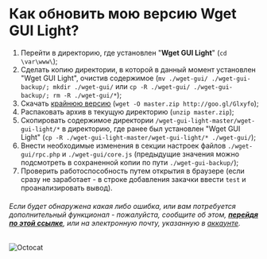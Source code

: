 Как обновить мою версию Wget GUI Light?
=========

 1. Перейти в директорию, где установлен "**Wget GUI Light**" (`cd \var\www\`);
 2. Сделать копию директории, в которой в данный момент установлен "Wget GUI Light", очистив содержимое (`mv ./wget-gui/ ./wget-gui-backup/; mkdir ./wget-gui/` или `cp -R ./wget-gui/ ./wget-gui-backup/; rm -R ./wget-gui/*`);
 3. Скачать [крайнюю версию] (`wget -O master.zip http://goo.gl/Glxyfo`);
 4. Распаковать архив в текущую директорию (`unzip master.zip`);
 5. Скопировать содержимое директории `/wget-gui-light-master/wget-gui-light/*` в директорию, где ранее был установлен "Wget GUI Light" (`cp -R ./wget-gui-light-master/wget-gui-light/* ./wget-gui/`);
 6. Внести необходимые изменения в секции настроек файлов `./wget-gui/rpc.php` и `./wget-gui/core.js` (предыдущие значения можно подсмотреть в сохраненной копии по пути `./wget-gui-backup/`);
 7. Проверить работоспособность путем открытия в браузере (если сразу не заработает - в строке добавления закачки ввести `test` и проанализировать вывод).

###### Если будет обнаружена какая либо ошибка, или вам потребуется дополнительный функционал - пожалуйста, сообщите об этом, **[перейдя по этой ссылке]**, или на электронную почту, указанную в [аккаунте].

![Octocat](https://octodex.github.com/images/dojocat.jpg)

[крайнюю версию]:https://github.com/tarampampam/wget-gui-light/archive/master.zip
[перейдя по этой ссылке]:https://github.com/tarampampam/wget-gui-light/issues/new
[аккаунте]:https://github.com/tarampampam